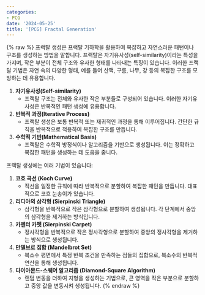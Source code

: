 ```yaml
---
categories:
- PCG
date: '2024-05-25'
title: '[PCG] Fractal Generation'
---
```


{% raw %}
프랙탈 생성은 프랙탈 기하학을 활용하여 복잡하고 자연스러운 패턴이나 구조를 생성하는 방법을 말합니다. 프랙탈은 자기유사성(self-similarity)이라는 특성을 가지며, 작은 부분이 전체 구조와 유사한 형태를 나타내는 특징이 있습니다. 이러한 프랙탈 기법은 자연 속의 다양한 형태, 예를 들어 산맥, 구름, 나무, 강 등의 복잡한 구조를 모방하는 데 유용합니다.

1. **자기유사성(Self-similarity)**
	- 프랙탈 구조는 전체와 유사한 작은 부분들로 구성되어 있습니다. 이러한 자기유사성은 반복적인 패턴 생성에 유용합니다.
2. **반복적 과정(Iterative Process)**
	- 프랙탈 생성은 보통 반복적 또는 재귀적인 과정을 통해 이루어집니다. 간단한 규칙을 반복적으로 적용하여 복잡한 구조를 만듭니다.
3. **수학적 기반(Mathematical Basis)**
	- 프랙탈은 수학적 방정식이나 알고리즘을 기반으로 생성됩니다. 이는 정확하고 복잡한 패턴을 생성하는 데 도움을 줍니다.

프랙탈 생성에는 여러 기법이 있습니다:
1. **코흐 곡선 (Koch Curve)**
	- 직선을 일정한 규칙에 따라 반복적으로 분할하여 복잡한 패턴을 만듭니다. 대표적으로 코흐 눈송이가 있습니다.
2. **리디아의 삼각형 (Sierpinski Triangle)**
	- 삼각형을 반복적으로 작은 삼각형으로 분할하여 생성됩니다. 각 단계에서 중앙의 삼각형을 제거하는 방식입니다.
3. **카펜터 카펫 (Sierpinski Carpet)**
	- 정사각형을 반복적으로 작은 정사각형으로 분할하여 중앙의 정사각형을 제거하는 방식으로 생성됩니다.
4. **만델브로 집합 (Mandelbrot Set)**
	- 복소수 평면에서 특정 반복 조건을 만족하는 점들의 집합으로, 복소수의 반복적 연산을 통해 생성됩니다.
5. **다이아몬드-스퀘어 알고리즘 (Diamond-Square Algorithm)**
	- 랜덤 변동을 더하여 지형을 생성하는 기법으로, 큰 영역을 작은 부분으로 분할하고 중앙 값을 변동시켜 생성됩니다.
{% endraw %}